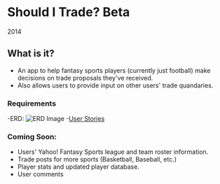 # Should I Trade? Beta
2014

## What is it?
- An app to help fantasy sports players (currently just football) make decisions on trade proposals they've received.
- Also allows users to provide input on other users' trade quandaries.

### Requirements
-ERD:
![ERD Image](https://www.lucidchart.com/documents/view/2aceb3b9-7c28-4e41-987c-f50f1465ee44 "ERD")
-[User Stories](https://trello.com/b/lSsQEwVR/peter-pak-should-i-trade)

### Coming Soon:

- Users' Yahoo! Fantasy Sports league and team roster information.
- Trade posts for more sports (Basketball, Baseball, etc.)
- Player stats and updated player database.
- User comments
